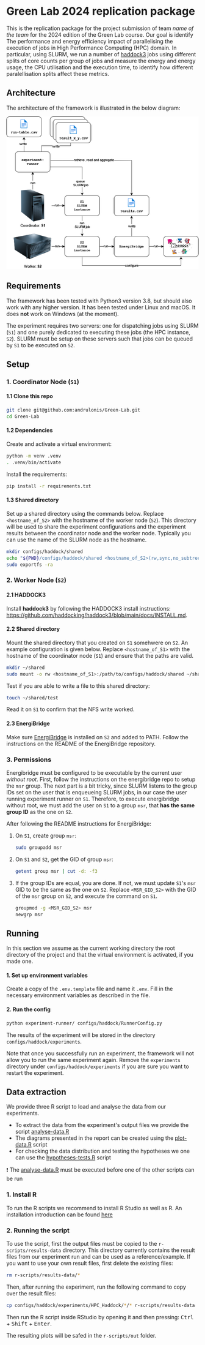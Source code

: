 # Green Lab 2024 replication package

This is the replication package for the project submission of team *name of the team* for the 2024 edition of the Green Lab course. Our goal is identify The performance and energy efficiency impact of parallelising
the execution of jobs in High Performance Computing (HPC) domain. In particular, using SLURM, we run a number of [haddock3](https://github.com/haddocking/haddock3) jobs using different splits of core counts per group of jobs and measure the energy and energy usage, the CPU utilisation and the execution time, to identify how different paralellisation splits affect these metrics. 

## Architecture

The architecture of the framework is illustrated in the below diagram:

![Architecture](./figures/architecture.png?)

## Requirements

The framework has been tested with Python3 version 3.8, but should also work with any higher version. It has been tested under Linux and macOS. It does **not** work on Windows (at the moment).

The experiment requires two servers: one for dispatching jobs using SLURM (`S1`) and one purely dedicated to executing these jobs (the HPC instance, `S2`). SLURM must be setup on these servers such that jobs can be queued by `S1` to be executed on `S2`.

## Setup

### 1. Coordinator Node (`S1`) 

#### 1.1 Clone this repo

```sh
git clone git@github.com:andrulonis/Green-Lab.git
cd Green-Lab
```
#### 1.2 Dependencies

Create and activate a virtual environment:

```sh
python -m venv .venv
. .venv/bin/activate
```
Install the requirements:

```sh
pip install -r requirements.txt
```

#### 1.3 Shared directory

Set up a shared directory using the commands below. Replace `<hostname_of_S2>` with the hostname of the worker node (`S2`). This directory will be used to share the experiment configurations and the experiment results between the coordinator node and the worker node. Typically you can use the name of the SLURM node as the hostname.

```sh
mkdir configs/haddock/shared
echo "${PWD}/configs/haddock/shared <hostname_of_S2>(rw,sync,no_subtree_check,anonuid=1006,anongid=1006)" | sudo tee -a /etc/exports
sudo exportfs -ra
```

### 2. Worker Node (`S2`)

#### 2.1 HADDOCK3

Install **haddock3** by following the HADDOCK3 install instructions:
https://github.com/haddocking/haddock3/blob/main/docs/INSTALL.md.

#### 2.2 Shared directory

Mount the shared directory that you created on `S1` somehwere on `S2`. An example configuration is given below. Replace `<hostname_of_S1>` with the hostname of the coordinator node (`S1`) and ensure that the paths are valid.

```sh
mkdir ~/shared
sudo mount -o rw <hostname_of_S1>:/path/to/configs/haddock/shared ~/shared
```

Test if you are able to write a file to this shared directory:

```sh
touch ~/shared/test
```

Read it on `S1` to confirm that the NFS write worked.

#### 2.3 EnergiBridge

Make sure [EnergiBridge](https://github.com/tdurieux/EnergiBridge) is installed on `S2` and added to PATH. Follow the instructions on the README of the EnergiBridge repository.

### 3. Permissions

Energibridge must be configured to be executable by the current user _without root_. First, follow the instructions on the energibridge repo to setup the `msr` group. The next part is a bit tricky, since SLURM listens to the group IDs set on the user that is enqueueing SLURM jobs, in our case the user running experiment runner on `S1`. Therefore, to execute energibridge without root, we must add the user on `S1` to a group `msr`, that **has the same group ID** as the one on `S2`. 

After following the README instructions for EnergiBridge:
1. On `S1`, create group `msr`:

    ```sh
    sudo groupadd msr
    ```

2. On `S1` and `S2`, get the GID of group `msr`:

    ```sh
    getent group msr | cut -d: -f3
    ```

3. If the group IDs are equal, you are done. If not, we must update `S1`'s `msr` GID to be the same as the one on `S2`. Replace `<MSR_GID_S2>` with the GID of the `msr` group on `S2`, and execute the command on `S1`.

    ```sh
    groupmod -g <MSR_GID_S2> msr
    newgrp msr
    ```

## Running

In this section we assume as the current working directory the root directory of the project and that the virtual environment is activated, if you made one.

#### 1. Set up environment variables
Create a copy of the `.env.template` file and name it `.env`. Fill in the necessary environment variables as described in the file.

#### 2. Run the config

```sh
python experiment-runner/ configs/haddock/RunnerConfig.py
```

The results of the experiment will be stored in the directory `configs/haddock/experiments`.

Note that once you successfully run an experiment, the framework will not allow you to run the same experiment again. Remove the `experiments` directory under `configs/haddock/experiments` if you are sure you want to restart the experiment.

## Data extraction

We provide three R script to load and analyse the data from our experiments.
* To extract the data from the experiment's output files we provide the script [analyse-data.R](r-scripts/analyse-data.R)
* The diagrams presented in the report can be created using the [plot-data.R](r-scripts/plot-data.R) script
* For checking the data distribution and testing the hypotheses we one can use the [hypotheses-tests.R](r-scripts/hypotheses-tests.R) script

❗ The [analyse-data.R](r-scripts/analyse-data.R) must be executed before one of the other scripts can be run

### 1. Install R

To run the R scripts we recommend to install R Studio as well as R. An installation introduction can be found [here]( https://posit.co/download/rstudio-desktop/)

### 2. Running the script

To use the script, first the output files must be copied to the `r-scripts/results-data` directory. This directory currently contains the result files from our experiment run and can be used as a reference/example. If you want to use your own result files, first delete the existing files:

```sh
rm r-scripts/results-data/*
```

Then, after running the experiment, run the following command to copy over the result files:

```sh
cp configs/haddock/experiments/HPC_Haddock/*/* r-scripts/results-data
```

Then run the R script inside RStudio by opening it and then pressing: <kbd>Ctrl</kbd> + <kbd>Shift</kbd> + <kbd>Enter</kbd>.

The resulting plots will be safed in the ``r-scripts/out`` folder.


